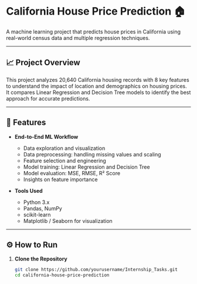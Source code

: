 # California House Price Prediction 🏠

A machine learning project that predicts house prices in California using real-world census data and multiple regression techniques.

---

## 📈 Project Overview

This project analyzes 20,640 California housing records with 8 key features to understand the impact of location and demographics on housing prices.  
It compares Linear Regression and Decision Tree models to identify the best approach for accurate predictions.

---

## 🚀 Features

- **End-to-End ML Workflow**
  - Data exploration and visualization
  - Data preprocessing: handling missing values and scaling
  - Feature selection and engineering
  - Model training: Linear Regression and Decision Tree
  - Model evaluation: MSE, RMSE, R² Score
  - Insights on feature importance

- **Tools Used**
  - Python 3.x
  - Pandas, NumPy
  - scikit-learn
  - Matplotlib / Seaborn for visualization

---

## ⚙️ How to Run

1. **Clone the Repository**
   ```bash
   git clone https://github.com/yourusername/Internship_Tasks.git
   cd california-house-price-prediction
